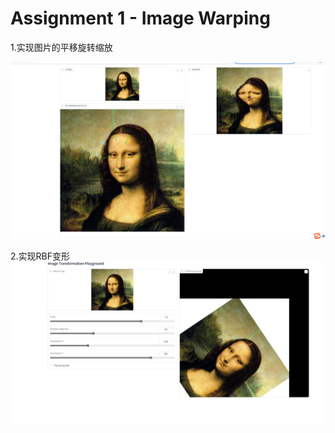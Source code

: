 # Assignment 1 - Image Warping

1.实现图片的平移旋转缩放



![image text](https://github.com/bigsharkkkk/2024DIP-hw/blob/main/01_ImageWarping/pics/RBF%E5%8F%98%E5%BD%A2.png) 








2.实现RBF变形![2](https://github.com/bigsharkkkk/2024DIP-hw/blob/main/01_ImageWarping/pics/global%E5%8F%98%E6%8D%A2.png)
